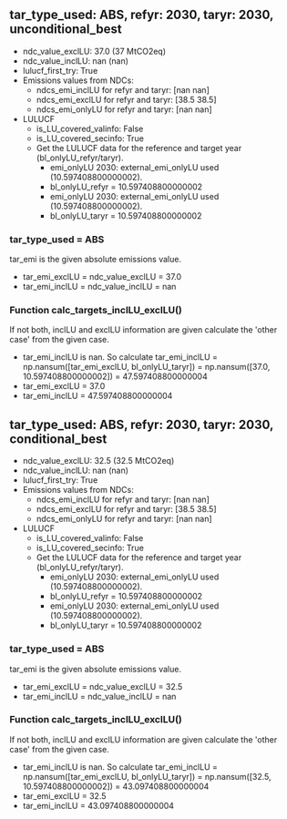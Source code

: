 

## tar_type_used: ABS, refyr: 2030, taryr: 2030, unconditional_best
- ndc_value_exclLU: 37.0 (37 MtCO2eq)
- ndc_value_inclLU: nan (nan)
- lulucf_first_try: True
- Emissions values from NDCs:
  - ndcs_emi_inclLU for refyr and taryr: [nan nan]
  - ndcs_emi_exclLU for refyr and taryr: [38.5 38.5]
  - ndcs_emi_onlyLU for refyr and taryr: [nan nan]
- LULUCF
  - is_LU_covered_valinfo: False
  - is_LU_covered_secinfo: True
  - Get the LULUCF data for the reference and target year (bl_onlyLU_refyr/taryr).
    - emi_onlyLU 2030: external_emi_onlyLU used (10.597408800000002).
    - bl_onlyLU_refyr = 10.597408800000002
    - emi_onlyLU 2030: external_emi_onlyLU used (10.597408800000002).
    - bl_onlyLU_taryr = 10.597408800000002
### tar_type_used = ABS
tar_emi is the given absolute emissions value.
- tar_emi_exclLU = ndc_value_exclLU = 37.0
- tar_emi_inclLU = ndc_value_inclLU = nan
### Function calc_targets_inclLU_exclLU()
If not both, inclLU and exclLU information are given calculate the 'other case' from the given case.
- tar_emi_inclLU is nan. So calculate tar_emi_inclLU = np.nansum([tar_emi_exclLU, bl_onlyLU_taryr]) = np.nansum([37.0, 10.597408800000002]) = 47.597408800000004
- tar_emi_exclLU = 37.0
- tar_emi_inclLU = 47.597408800000004

## tar_type_used: ABS, refyr: 2030, taryr: 2030, conditional_best
- ndc_value_exclLU: 32.5 (32.5 MtCO2eq)
- ndc_value_inclLU: nan (nan)
- lulucf_first_try: True
- Emissions values from NDCs:
  - ndcs_emi_inclLU for refyr and taryr: [nan nan]
  - ndcs_emi_exclLU for refyr and taryr: [38.5 38.5]
  - ndcs_emi_onlyLU for refyr and taryr: [nan nan]
- LULUCF
  - is_LU_covered_valinfo: False
  - is_LU_covered_secinfo: True
  - Get the LULUCF data for the reference and target year (bl_onlyLU_refyr/taryr).
    - emi_onlyLU 2030: external_emi_onlyLU used (10.597408800000002).
    - bl_onlyLU_refyr = 10.597408800000002
    - emi_onlyLU 2030: external_emi_onlyLU used (10.597408800000002).
    - bl_onlyLU_taryr = 10.597408800000002
### tar_type_used = ABS
tar_emi is the given absolute emissions value.
- tar_emi_exclLU = ndc_value_exclLU = 32.5
- tar_emi_inclLU = ndc_value_inclLU = nan
### Function calc_targets_inclLU_exclLU()
If not both, inclLU and exclLU information are given calculate the 'other case' from the given case.
- tar_emi_inclLU is nan. So calculate tar_emi_inclLU = np.nansum([tar_emi_exclLU, bl_onlyLU_taryr]) = np.nansum([32.5, 10.597408800000002]) = 43.097408800000004
- tar_emi_exclLU = 32.5
- tar_emi_inclLU = 43.097408800000004